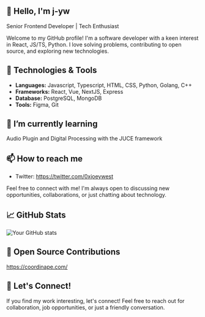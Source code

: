 ## 👋 Hello, I'm j-yw

Senior Frontend Developer | Tech Enthusiast

Welcome to my GitHub profile! I'm a software developer with a keen interest in React, JS/TS, Python. I love solving problems, contributing to open source, and exploring new technologies.

## 🔧 Technologies & Tools

- **Languages:** Javascript, Typescript, HTML, CSS, Python, Golang, C++
- **Frameworks:** React, Vue, NextJS, Express
- **Database:** PostgreSQL, MongoDB
- **Tools:** Figma, Git

## 🌱 I’m currently learning

Audio Plugin and Digital Processing with the JUCE framework

## 📫 How to reach me

- Twitter: https://twitter.com/0xjoeywest

Feel free to connect with me! I'm always open to discussing new opportunities, collaborations, or just chatting about technology.

## 📈 GitHub Stats

![Your GitHub stats](https://github-readme-stats.vercel.app/api?username=your-username&show_icons=true&count_private=true&hide=issues&theme=radical)

<!-- Optionally, you can add a GitHub activity graph using a service like https://github.com/anuraghazra/github-readme-stats -->

## 🤝 Open Source Contributions

https://coordinape.com/

## 🎉 Let's Connect!

If you find my work interesting, let's connect! Feel free to reach out for collaboration, job opportunities, or just a friendly conversation.
